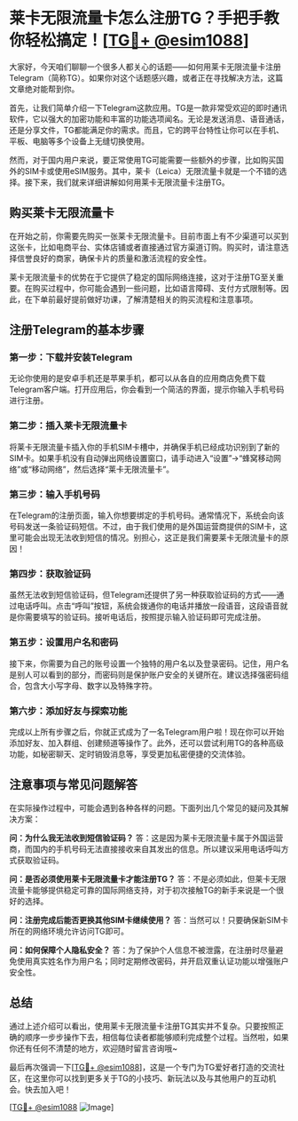 # 莱卡无限流量卡怎么注册TG？手把手教你轻松搞定！[[TG💪+ @esim1088](https://t.me/s/esim1088)]

大家好，今天咱们聊聊一个很多人都关心的话题——如何用莱卡无限流量卡注册Telegram（简称TG）。如果你对这个话题感兴趣，或者正在寻找解决方法，这篇文章绝对能帮到你。

首先，让我们简单介绍一下Telegram这款应用。TG是一款非常受欢迎的即时通讯软件，它以强大的加密功能和丰富的功能选项闻名。无论是发送消息、语音通话，还是分享文件，TG都能满足你的需求。而且，它的跨平台特性让你可以在手机、平板、电脑等多个设备上无缝切换使用。

然而，对于国内用户来说，要正常使用TG可能需要一些额外的步骤，比如购买国外的SIM卡或使用eSIM服务。其中，莱卡（Leica）无限流量卡就是一个不错的选择。接下来，我们就来详细讲解如何用莱卡无限流量卡注册TG。

## 购买莱卡无限流量卡

在开始之前，你需要先购买一张莱卡无限流量卡。目前市面上有不少渠道可以买到这张卡，比如电商平台、实体店铺或者直接通过官方渠道订购。购买时，请注意选择信誉良好的商家，确保卡片的质量和激活流程的安全性。

莱卡无限流量卡的优势在于它提供了稳定的国际网络连接，这对于注册TG至关重要。在购买过程中，你可能会遇到一些问题，比如语言障碍、支付方式限制等。因此，在下单前最好提前做好功课，了解清楚相关的购买流程和注意事项。

## 注册Telegram的基本步骤

### 第一步：下载并安装Telegram

无论你使用的是安卓手机还是苹果手机，都可以从各自的应用商店免费下载Telegram客户端。打开应用后，你会看到一个简洁的界面，提示你输入手机号码进行注册。

### 第二步：插入莱卡无限流量卡

将莱卡无限流量卡插入你的手机SIM卡槽中，并确保手机已经成功识别到了新的SIM卡。如果手机没有自动弹出网络设置窗口，请手动进入“设置”->“蜂窝移动网络”或“移动网络”，然后选择“莱卡无限流量卡”。

### 第三步：输入手机号码

在Telegram的注册页面，输入你想要绑定的手机号码。通常情况下，系统会向该号码发送一条验证码短信。不过，由于我们使用的是外国运营商提供的SIM卡，这里可能会出现无法收到短信的情况。别担心，这正是我们需要莱卡无限流量卡的原因！

### 第四步：获取验证码

虽然无法收到短信验证码，但Telegram还提供了另一种获取验证码的方式——通过电话呼叫。点击“呼叫”按钮，系统会拨通你的电话并播放一段语音，这段语音就是你需要填写的验证码。接听电话后，按照提示输入验证码即可完成注册。

### 第五步：设置用户名和密码

接下来，你需要为自己的账号设置一个独特的用户名以及登录密码。记住，用户名是别人可以看到的部分，而密码则是保护账户安全的关键所在。建议选择强密码组合，包含大小写字母、数字以及特殊字符。

### 第六步：添加好友与探索功能

完成以上所有步骤之后，你就正式成为了一名Telegram用户啦！现在你可以开始添加好友、加入群组、创建频道等操作了。此外，还可以尝试利用TG的各种高级功能，如秘密聊天、定时销毁消息等，享受更加私密便捷的交流体验。

## 注意事项与常见问题解答

在实际操作过程中，可能会遇到各种各样的问题。下面列出几个常见的疑问及其解决方案：

**问：为什么我无法收到短信验证码？**
答：这是因为莱卡无限流量卡属于外国运营商，而国内的手机号码无法直接接收来自其发出的信息。所以建议采用电话呼叫方式获取验证码。

**问：是否必须使用莱卡无限流量卡才能注册TG？**
答：不是必须如此，但莱卡无限流量卡能够提供稳定可靠的国际网络支持，对于初次接触TG的新手来说是一个很好的选择。

**问：注册完成后能否更换其他SIM卡继续使用？**
答：当然可以！只要确保新SIM卡所在的网络环境允许访问TG即可。

**问：如何保障个人隐私安全？**
答：为了保护个人信息不被泄露，在注册时尽量避免使用真实姓名作为用户名；同时定期修改密码，并开启双重认证功能以增强账户安全性。

## 总结

通过上述介绍可以看出，使用莱卡无限流量卡注册TG其实并不复杂。只要按照正确的顺序一步步操作下去，相信每位读者都能够顺利完成整个过程。当然啦，如果你还有任何不清楚的地方，欢迎随时留言咨询哦~

最后再次强调一下[[TG💪+ @esim1088](https://t.me/s/esim1088)]，这是一个专门为TG爱好者打造的交流社区，在这里你可以找到更多关于TG的小技巧、新玩法以及与其他用户的互动机会。快去加入吧！

[[TG💪+ @esim1088](https://t.me/s/esim1088) ![Image](https://i.postimg.cc/4NQfJmqS/Snipaste-2025-05-13-00-14-12.png)]